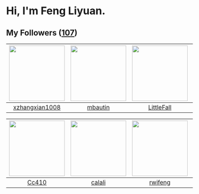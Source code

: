 # Hi, I'm Feng Liyuan.

## My Followers ([107](https://github.com/SunRunAway?tab=followers))

| <img src="https://avatars.githubusercontent.com/u/15918072?v=4" width="150" height="150" /> | <img src="https://avatars.githubusercontent.com/u/552936?v=4" width="150" height="150" /> | <img src="https://avatars.githubusercontent.com/u/30543181?v=4" width="150" height="150" /> | <img src="https://avatars.githubusercontent.com/u/566037?v=4" width="150" height="150" /> |
| :-----------------------------------------------------------------------------------------: | :---------------------------------------------------------------------------------------: | :-----------------------------------------------------------------------------------------: | :---------------------------------------------------------------------------------------: |
|                     [xzhangxian1008](https://github.com/xzhangxian1008)                     |                           [mbautin](https://github.com/mbautin)                           |                         [LittleFall](https://github.com/LittleFall)                         |                         [shijiayun](https://github.com/shijiayun)                         |

| <img src="https://avatars.githubusercontent.com/u/37112567?v=4" width="150" height="150" /> | <img src="https://avatars.githubusercontent.com/u/15995588?v=4" width="150" height="150" /> | <img src="https://avatars.githubusercontent.com/u/1814146?v=4" width="150" height="150" /> | <img src="https://avatars.githubusercontent.com/u/24416962?v=4" width="150" height="150" /> |
| :-----------------------------------------------------------------------------------------: | :-----------------------------------------------------------------------------------------: | :----------------------------------------------------------------------------------------: | :-----------------------------------------------------------------------------------------: |
|                              [Cc410](https://github.com/Cc410)                              |                             [calali](https://github.com/calali)                             |                            [rwifeng](https://github.com/rwifeng)                           |                     [roscopecoltran](https://github.com/roscopecoltran)                     |